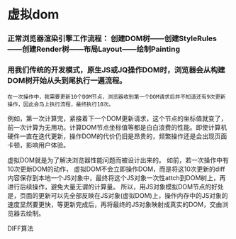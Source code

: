 # 虚拟dom

### 正常浏览器渲染引擎工作流程： 创建DOM树——创建StyleRules——创建Render树——布局Layout——绘制Painting

### 用我们传统的开发模式，原生JS或JQ操作DOM时，浏览器会从构建DOM树开始从头到尾执行一遍流程。
    在一次操作中，我需要更新10个DOM节点，浏览器收到第一个DOM请求后并不知道还有9次更新操作，因此会马上执行流程，最终执行10次。

例如，第一次计算完，紧接着下一个DOM更新请求，这个节点的坐标值就变了，前一次计算为无用功。计算DOM节点坐标值等都是白白浪费的性能。即使计算机硬件一直在迭代更新，操作DOM的代价仍旧是昂贵的，频繁操作还是会出现页面卡顿，影响用户体验。


虚拟DOM就是为了解决浏览器性能问题而被设计出来的。
如前，若一次操作中有10次更新DOM的动作，
虚拟DOM不会立即操作DOM，而是将这10次更新的diff内容保存到本地一个JS对象中，最终将这个JS对象一次性attch到DOM树上，再进行后续操作，避免大量无谓的计算量。
所以，用JS对象模拟DOM节点的好处是，页面的更新可以先全部反映在JS对象(虚拟DOM)上，操作内存中的JS对象的速度显然要更快，等更新完成后，再将最终的JS对象映射成真实的DOM，交由浏览器去绘制。

DIFF算法